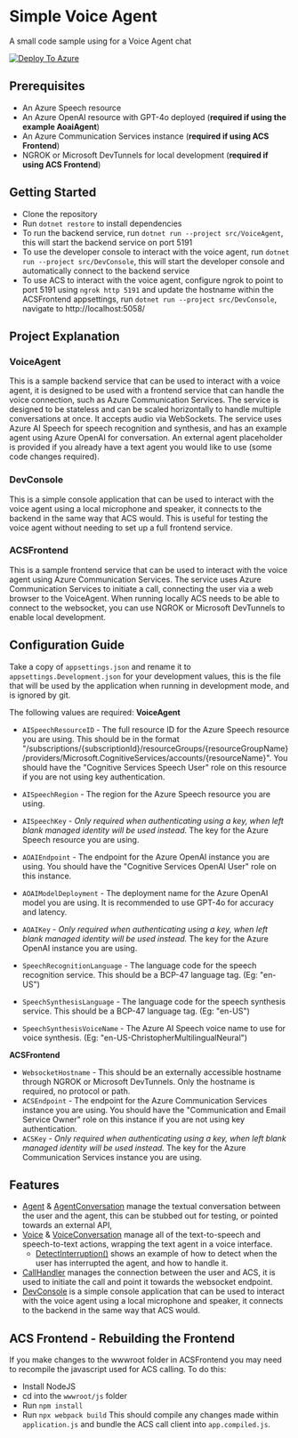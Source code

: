 # Simple Voice Agent
A small code sample using for a Voice Agent chat

[![Deploy To Azure](https://aka.ms/deploytoazurebutton)](https://portal.azure.com/#create/Microsoft.Template/uri/https%3A%2F%2Fraw.githubusercontent.com%2FScottHolden%2FSimpleACSVoiceAgent%2Fmain%2Fdeploy%2Fdeploy.generated.json)

## Prerequisites
 - An Azure Speech resource
 - An Azure OpenAI resource with GPT-4o deployed (**required if using the example AoaiAgent**)
 - An Azure Communication Services instance (**required if using ACS Frontend**)
 - NGROK or Microsoft DevTunnels for local development (**required if using ACS Frontend**)

## Getting Started
 - Clone the repository
 - Run `dotnet restore` to install dependencies
 - To run the backend service, run `dotnet run --project src/VoiceAgent`, this will start the backend service on port 5191
 - To use the developer console to interact with the voice agent, run `dotnet run --project src/DevConsole`, this will start the developer console and automatically connect to the backend service
 - To use ACS to interact with the voice agent, configure ngrok to point to port 5191 using `ngrok http 5191` and update the hostname within the ACSFrontend appsettings, run `dotnet run --project src/DevConsole`, navigate to http://localhost:5058/

## Project Explanation
### VoiceAgent
This is a sample backend service that can be used to interact with a voice agent, it is designed to be used with a frontend service that can handle the voice connection, such as Azure Communication Services. The service is designed to be stateless and can be scaled horizontally to handle multiple conversations at once. It accepts audio via WebSockets. The service uses Azure AI Speech for speech recognition and synthesis, and has an example agent using Azure OpenAI for conversation. An external agent placeholder is provided if you already have a text agent you would like to use (some code changes required).

### DevConsole
This is a simple console application that can be used to interact with the voice agent using a local microphone and speaker, it connects to the backend in the same way that ACS would. This is useful for testing the voice agent without needing to set up a full frontend service.

### ACSFrontend
This is a sample frontend service that can be used to interact with the voice agent using Azure Communication Services. The service uses Azure Communication Services to initiate a call, connecting the user via a web browser to the VoiceAgent. When running locally ACS needs to be able to connect to the websocket, you can use NGROK or Microsoft DevTunnels to enable local development.

## Configuration Guide
Take a copy of `appsettings.json` and rename it to `appsettings.Development.json` for your development values, this is the file that will be used by the application when running in development mode, and is ignored by git.  

The following values are required:
**VoiceAgent**
 - `AISpeechResourceID` - The full resource ID for the Azure Speech resource you are using. This should be in the format "/subscriptions/{subscriptionId}/resourceGroups/{resourceGroupName}/providers/Microsoft.CognitiveServices/accounts/{resourceName}". You should have the "Cognitive Services Speech User" role on this resource if you are not using key authentication.
 - `AISpeechRegion` - The region for the Azure Speech resource you are using.
 - `AISpeechKey` - *Only required when authenticating using a key, when left blank managed identity will be used instead.* The key for the Azure Speech resource you are using.

 - `AOAIEndpoint` - The endpoint for the Azure OpenAI instance you are using. You should have the "Cognitive Services OpenAI User" role on this instance.
 - `AOAIModelDeployment` - The deployment name for the Azure OpenAI model you are using. It is recommended to use GPT-4o for accuracy and latency.
 - `AOAIKey` - *Only required when authenticating using a key, when left blank managed identity will be used instead.* The key for the Azure OpenAI instance you are using.

 - `SpeechRecognitionLanguage` - The language code for the speech recognition service. This should be a BCP-47 language tag. (Eg: "en-US")
 - `SpeechSynthesisLanguage` - The language code for the speech synthesis service. This should be a BCP-47 language tag. (Eg: "en-US")
 - `SpeechSynthesisVoiceName` - The Azure AI Speech voice name to use for voice synthesis. (Eg: "en-US-ChristopherMultilingualNeural")

 **ACSFrontend**
 - `WebsocketHostname` - This should be an externally accessible hostname through NGROK or Microsoft DevTunnels. Only the hostname is required, no protocol or path. 
 - `ACSEndpoint` - The endpoint for the Azure Communication Services instance you are using. You should have the "Communication and Email Service Owner" role on this instance if you are not using key authentication.
 - `ACSKey` - *Only required when authenticating using a key, when left blank managed identity will be used instead.* The key for the Azure Communication Services instance you are using.

 ## Features
  - [Agent](./src/VoiceAgent/Agent/Agent.cs) & [AgentConversation](./src/VoiceAgent/Agent/AgentConversation.cs) manage the textual conversation between the user and the agent, this can be stubbed out for testing, or pointed towards an external API,
  - [Voice](./src/VoiceAgent/Voice/Voice.cs) & [VoiceConversation](./src/VoiceAgent/Voice/VoiceConversation.cs) manage all of the text-to-speech and speech-to-text actions, wrapping the text agent in a voice interface.
    - [DetectInterruption()](./src/VoiceAgent/Voice/VoiceConversation.cs#L82) shows an example of how to detect when the user has interrupted the agent, and how to handle it.
  - [CallHandler](./src/ACSFrontend/Handlers/CallHandler.cs) manages the connection between the user and ACS, it is used to initiate the call and point it towards the websocket endpoint.
  - [DevConsole](./src/DevConsole/Program.cs) is a simple console application that can be used to interact with the voice agent using a local microphone and speaker, it connects to the backend in the same way that ACS would.

## ACS Frontend - Rebuilding the Frontend
If you make changes to the wwwroot folder in ACSFrontend you may need to recompile the javascript used for ACS calling. To do this:
 - Install NodeJS
 - cd into the `wwwroot/js` folder
 - Run `npm install`
 - Run `npx webpack build`
This should compile any changes made within `application.js` and bundle the ACS call client into `app.compiled.js`.
